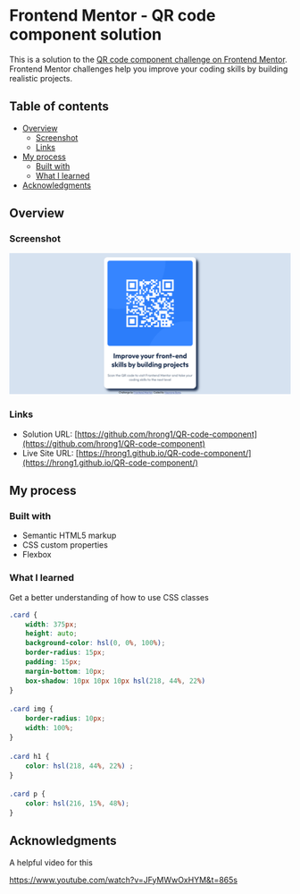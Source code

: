 # Frontend Mentor - QR code component solution

This is a solution to the [QR code component challenge on Frontend Mentor](https://www.frontendmentor.io/challenges/qr-code-component-iux_sIO_H). Frontend Mentor challenges help you improve your coding skills by building realistic projects. 

## Table of contents

- [Overview](#overview)
  - [Screenshot](#screenshot)
  - [Links](#links)
- [My process](#my-process)
  - [Built with](#built-with)
  - [What I learned](#what-i-learned)
- [Acknowledgments](#acknowledgments)

## Overview

### Screenshot

![](./screenshot.png)

### Links

- Solution URL: [https://github.com/hrong1/QR-code-component](https://github.com/hrong1/QR-code-component)
- Live Site URL: [https://hrong1.github.io/QR-code-component/](https://hrong1.github.io/QR-code-component/)

## My process

### Built with

- Semantic HTML5 markup
- CSS custom properties
- Flexbox

### What I learned

Get a better understanding of how to use CSS classes

```css
.card {
    width: 375px;
    height: auto;
    background-color: hsl(0, 0%, 100%);
    border-radius: 15px;
    padding: 15px;
	margin-bottom: 10px;
    box-shadow: 10px 10px 10px hsl(218, 44%, 22%)
}

.card img {
    border-radius: 10px;
	width: 100%;
}

.card h1 {
    color: hsl(218, 44%, 22%) ;
}

.card p {
    color: hsl(216, 15%, 48%);
}
```

## Acknowledgments

A helpful video for this

https://www.youtube.com/watch?v=JFyMWwOxHYM&t=865s
